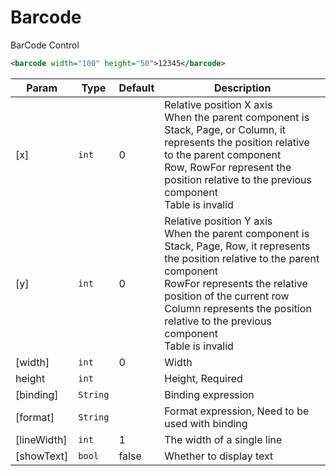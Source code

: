 # Barcode
BarCode Control
``` xml 
<barcode width="100" height="50">12345</barcode>
```

| Param | Type | Default | Description |
| --- | --- | --- | --- |
| [x] | <code>int</code> | 0 | Relative position X axis<br/>When the parent component is Stack, Page, or Column, it represents the position relative to the parent component<br/>Row, RowFor represent the position relative to the previous component<br/>Table is invalid |
| [y] | <code>int</code> | 0 | Relative position Y axis<br/>When the parent component is Stack, Page, Row, it represents the position relative to the parent component<br/>RowFor represents the relative position of the current row<br/>Column represents the position relative to the previous component<br/>Table is invalid  |
| [width] | <code>int</code> | 0 | Width |
| height | <code>int</code> |  | Height, Required |
| [binding] | <code>String</code> |  | Binding expression |
| [format] | <code>String</code> |  | Format expression, Need to be used with binding |
| [lineWidth] | <code>int</code> | 1 | The width of a single line |
| [showText] | <code>bool</code> | false | Whether to display text |